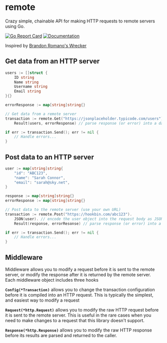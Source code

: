 # remote
Crazy simple, chainable API for making HTTP requests to remote servers using Go.

[![Go Report Card](https://goreportcard.com/badge/github.com/benpate/remote)](https://goreportcard.com/report/github.com/benpate/remote)
[![Documentation](https://godoc.org/github.com/benpate/remote?status.svg)](http://godoc.org/github.com/benpate/remote)


Inspired by [Brandon Romano's Wrecker](https://github.com/BrandonRomano/wrecker)


## Get data from an HTTP server
```go
users := []struct {
	ID string
	Name string
	Username string
	Email string
}{}

errorResponse := map[string]string{}

// Get data from a remote server
transaction := remote.Get("https://jsonplaceholder.typicode.com/users").
	Result(users, errorResponse) // parse response (or error) into a data structure

if err := transaction.Send(); err != nil {
	// Handle errors...
}
```


## Post data to an HTTP server
```go
user := map[string]string{
	"id": "ABC123",
	"name": "Sarah Connor",
	"email": "sarah@sky.net",
}

response := map[string]string{}
errorResponse := map[string]string{}

// Post data to the remote server (use your own URL)
transaction := remote.Post("https://hookbin.com/abc123").
	JSON(user). // encode the user object into the request body as JSON
	Result(response, errorResonse) // parse response (or error) into a data structure

if err := transaction.Send(); err != nil {
	// Handle errors...
}
```


## Middleware
Middleware allows you to modify a request before it is sent to the remote server, or modify the response after it is returned by the remote server.  Each middleware object includes three hooks

**`Config(*Transaction)`** allows you to change the transaction configuration before it is compiled into an HTTP request.  This is typically the simplest, and easiest way to modify a request

**`Request(*http.Request)`** allows you to modify the raw HTTP request before it is sent to the remote server.  This is useful in the rare cases when you need to make changes to a request that this library doesn't support.

**`Response(*http.Response)`** allows you to modify the raw HTTP response before its results are parsed and returned to the caller.
